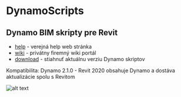 # DynamoScripts
## Dynamo BIM skripty pre Revit
* [help](http://dynamohelp.atwebpages.com) - verejná help web stránka
* [wiki](https://gfi.miraheze.org/wiki/Zoznam_Dynamo_skriptov) - privátny firemný wiki portál
* [download](https://bitbucket.org/davidvadkerti/dynamoscripts/downloads/?tab=tags) - stiahnuť aktuálnu verziu Dynamo skriptov

Kompatibilita: Dynamo 2.1.0 - Revit 2020 obsahuje Dynamo a dostáva aktualizácie spolu s Revitom

![alt text](https://static.miraheze.org/gfiwiki/a/a8/DynamoToposurface1.PNG "ukážka skriptu TopographyMeter-LoadLegend.dyn")